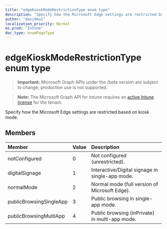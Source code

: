```yaml
---
title: "edgeKioskModeRestrictionType enum type"
description: "Specify how the Microsoft Edge settings are restricted based on kiosk mode."
author: "davidmu1"
localization_priority: Normal
ms.prod: "Intune"
doc_type: enumPageType
---
```


# edgeKioskModeRestrictionType enum type

> **Important:** Microsoft Graph APIs under the /beta version are subject to change; production use is not supported.

> **Note:** The Microsoft Graph API for Intune requires an [active Intune license](https://go.microsoft.com/fwlink/?linkid=839381) for the tenant.

Specify how the Microsoft Edge settings are restricted based on kiosk mode.

## Members
|Member|Value|Description|
|:---|:---|:---|
|notConfigured|0|Not configured (unrestricted).|
|digitalSignage|1|Interactive/Digital signage in single-app mode.|
|normalMode|2|Normal mode (full version of Microsoft Edge).|
|publicBrowsingSingleApp|3|Public browsing in single-app mode.|
|publicBrowsingMultiApp|4|Public browsing (inPrivate) in multi-app mode.|



